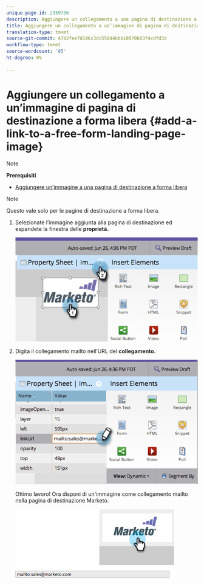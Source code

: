 ```yaml
---
unique-page-id: 2359736
description: Aggiungere un collegamento a una pagina di destinazione a forma libera - Documenti Marketo - Documentazione prodotto
title: Aggiungere un collegamento a un’immagine di pagina di destinazione a forma libera
translation-type: tm+mt
source-git-commit: 47b2fee7d146c3dc558d4bbb10070683f4cdfd3d
workflow-type: tm+mt
source-wordcount: '85'
ht-degree: 0%

---
```



# Aggiungere un collegamento a un’immagine di pagina di destinazione a forma libera {#add-a-link-to-a-free-form-landing-page-image}

>[!NOTE]
>
>**Prerequisiti**
>
>* [Aggiungere un’immagine a una pagina di destinazione a forma libera](add-an-image-to-a-free-form-landing-page.md)

>



>[!NOTE]
>
>Questo vale solo per le pagine di destinazione a forma libera.

1. Selezionate l’immagine aggiunta alla pagina di destinazione ed espandete la finestra delle **proprietà.**

   ![](assets/image2014-9-18-15-3a29-3a0.png)

1. Digita il collegamento mailto nell’URL del **collegamento.**

   ![](assets/image2014-9-18-15-3a29-3a21.png)

   Ottimo lavoro! Ora disponi di un&#39;immagine come collegamento mailto nella pagina di destinazione Marketo.

   ![](assets/image2014-9-18-15-3a29-3a38.png)

